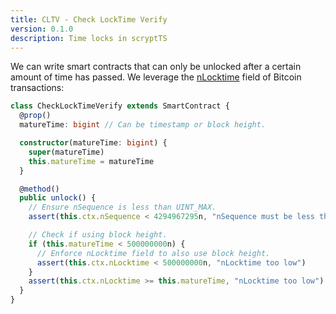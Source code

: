 ```yaml
---
title: CLTV - Check LockTime Verify
version: 0.1.0
description: Time locks in scryptTS
---
```


We can write smart contracts that can only be unlocked after a certain amount of time has passed. We leverage the [nLocktime](https://wiki.bitcoinsv.io/index.php/NLocktime_and_nSequence) field of Bitcoin transactions:

```ts
class CheckLockTimeVerify extends SmartContract {
  @prop()
  matureTime: bigint // Can be timestamp or block height.

  constructor(matureTime: bigint) {
    super(matureTime)
    this.matureTime = matureTime
  }

  @method()
  public unlock() {
    // Ensure nSequence is less than UINT_MAX.
    assert(this.ctx.nSequence < 4294967295n, "nSequence must be less than UINT_MAX")

    // Check if using block height.
    if (this.matureTime < 500000000n) {
      // Enforce nLocktime field to also use block height.
      assert(this.ctx.nLocktime < 500000000n, "nLocktime too low")
    }
    assert(this.ctx.nLocktime >= this.matureTime, "nLocktime too low")
  }
}
```
